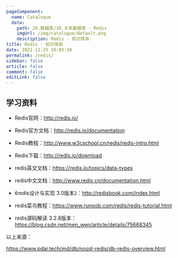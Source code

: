 ```yaml
---
pageComponent: 
  name: Catalogue
  data: 
    path: 20.数据库/10.关系数据库 - Redis
    imgUrl: /img/catalogue/default.png
    description: Redis - 知识体系
title: Redis - 知识体系
date: 2021-11-25 19:03:58
permalink: /redis/
sidebar: false
article: false
comment: false
editLink: false
---
```



## 学习资料

- Redis官网：<http://redis.io/>


- Redis官方文档：<http://redis.io/documentation>


- Redis教程：<http://www.w3cschool.cn/redis/redis-intro.html>


- Redis下载：<http://redis.io/download>


- redis英文文档：<https://redis.io/topics/data-types>


- redis中文文档：<http://www.redis.cn/documentation.html>


- 《redis设计与实现 3.0版本》：<http://redisbook.com/index.html>


- redis菜鸟教程：<https://www.runoob.com/redis/redis-tutorial.html>


- redis源码解读 3.2.8版本：<https://blog.csdn.net/men_wen/article/details/75668345>


以上来源：

https://www.pdai.tech/md/db/nosql-redis/db-redis-overview.html
